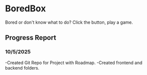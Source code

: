 # BoredBox
Bored or don't know what to do? Click the button, play a game.

## Progress Report

### 10/5/2025
-Created Git Repo for Project with Roadmap.
-Created frontend and backend folders.
